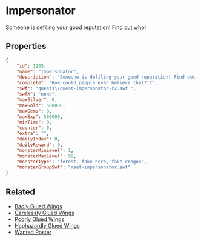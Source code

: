 # Impersonator

Someone is defiling your good reputation! Find out who!

## Properties

```json
{
    "id": 1205,
    "name": "Impersonator",
    "description": "Someone is defiling your good reputation! Find out who!",
    "complete": "How could people even believe that?!?",
    "swf": "quests\/quest-impersonator-r2.swf ",
    "swfX": "none",
    "maxSilver": 0,
    "maxGold": 500000,
    "maxGems": 0,
    "maxExp": 500000,
    "minTime": 0,
    "counter": 0,
    "extra": "",
    "dailyIndex": 0,
    "dailyReward": 0,
    "monsterMinLevel": 1,
    "monsterMaxLevel": 99,
    "monsterType": "forest, fake hero, fake dragon",
    "monsterGroupSwf": "mset-impersonator.swf"
}
```

## Related

- [Badly Glued Wings](../items/12875-badly-glued-wings.md)
- [Carelessly Glued Wings](../items/12876-carelessly-glued-wings.md)
- [Poorly Glued Wings](../items/12877-poorly-glued-wings.md)
- [Haphazardly Glued Wings](../items/12878-haphazardly-glued-wings.md)
- [Wanted Poster](../items/12879-wanted-poster.md)

